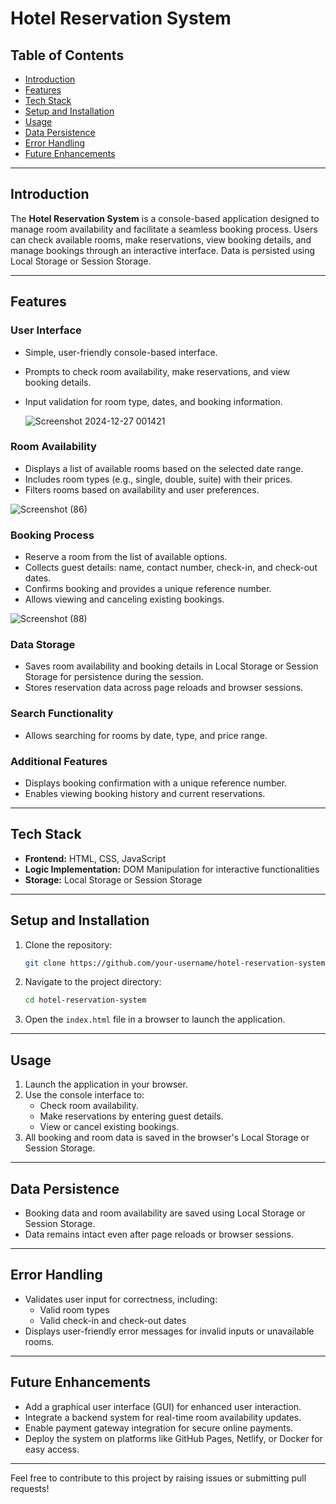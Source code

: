 # Hotel Reservation System

## Table of Contents
- [Introduction](#introduction)
- [Features](#features)
- [Tech Stack](#tech-stack)
- [Setup and Installation](#setup-and-installation)
- [Usage](#usage)
- [Data Persistence](#data-persistence)
- [Error Handling](#error-handling)
- [Future Enhancements](#future-enhancements)

---

## Introduction
The **Hotel Reservation System** is a console-based application designed to manage room availability and facilitate a seamless booking process. Users can check available rooms, make reservations, view booking details, and manage bookings through an interactive interface. Data is persisted using Local Storage or Session Storage.

---

## Features

### User Interface
- Simple, user-friendly console-based interface.
- Prompts to check room availability, make reservations, and view booking details.
- Input validation for room type, dates, and booking information.

 

   ![Screenshot 2024-12-27 001421](https://github.com/user-attachments/assets/fb759d60-2f0d-4282-a9b7-ad1888d11374)

### Room Availability
- Displays a list of available rooms based on the selected date range.
- Includes room types (e.g., single, double, suite) with their prices.
- Filters rooms based on availability and user preferences.

 ![Screenshot (86)](https://github.com/user-attachments/assets/b4fdaa89-b066-44dd-9829-00d52d4b47f8)

### Booking Process
- Reserve a room from the list of available options.
- Collects guest details: name, contact number, check-in, and check-out dates.
- Confirms booking and provides a unique reference number.
- Allows viewing and canceling existing bookings.

![Screenshot (88)](https://github.com/user-attachments/assets/122e6f02-2516-4cdc-93c7-30a8e97ca46a)

### Data Storage
- Saves room availability and booking details in Local Storage or Session Storage for persistence during the session.
- Stores reservation data across page reloads and browser sessions.

### Search Functionality
- Allows searching for rooms by date, type, and price range.

### Additional Features
- Displays booking confirmation with a unique reference number.
- Enables viewing booking history and current reservations.

---

## Tech Stack
- **Frontend:** HTML, CSS, JavaScript
- **Logic Implementation:** DOM Manipulation for interactive functionalities
- **Storage:** Local Storage or Session Storage

---

## Setup and Installation

1. Clone the repository:
    ```bash
    git clone https://github.com/your-username/hotel-reservation-system.git
    ```
2. Navigate to the project directory:
    ```bash
    cd hotel-reservation-system
    ```
3. Open the `index.html` file in a browser to launch the application.

---

## Usage

1. Launch the application in your browser.
2. Use the console interface to:
    - Check room availability.
    - Make reservations by entering guest details.
    - View or cancel existing bookings.
3. All booking and room data is saved in the browser's Local Storage or Session Storage.

---

## Data Persistence
- Booking data and room availability are saved using Local Storage or Session Storage.
- Data remains intact even after page reloads or browser sessions.

---

## Error Handling
- Validates user input for correctness, including:
  - Valid room types
  - Valid check-in and check-out dates
- Displays user-friendly error messages for invalid inputs or unavailable rooms.

---

## Future Enhancements
- Add a graphical user interface (GUI) for enhanced user interaction.
- Integrate a backend system for real-time room availability updates.
- Enable payment gateway integration for secure online payments.
- Deploy the system on platforms like GitHub Pages, Netlify, or Docker for easy access.

---

Feel free to contribute to this project by raising issues or submitting pull requests!
